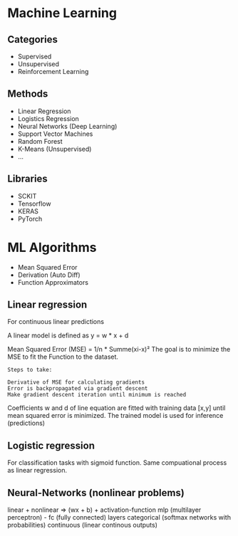 # Machine Learning

## Categories

- Supervised 
- Unsupervised
- Reinforcement Learning

## Methods

- Linear Regression
- Logistics Regression
- Neural Networks (Deep Learning)
- Support Vector Machines
- Random Forest
- K-Means (Unsupervised)
- ...

## Libraries

- SCKIT
- Tensorflow
- KERAS
- PyTorch


# ML Algorithms

- Mean Squared Error
- Derivation (Auto Diff)
- Function Approximators

## Linear regression

For continuous linear predictions

A linear model is defined as y = w * x + d

Mean Squared Error (MSE) = 1/n * Summe(xi-x)² 
The goal is to minimize the MSE to fit the Function to the dataset.
    
    Steps to take:
    
    Derivative of MSE for calculating gradients 
    Error is backpropagated via gradient descent
    Make gradient descent iteration until minimum is reached

Coefficients w and d of line equation are fitted with training data [x,y] until mean squared error is minimized. The trained model is used for inference (predictions)

## Logistic regression

For classification tasks with sigmoid function. Same compuational process as linear regression.

## Neural-Networks (nonlinear problems)

linear + nonlinear  ⇒ (wx + b) + activation-function
mlp (multilayer perceptron) - fc (fully connected) layers
categorical (softmax networks with probabilities)
continuous (linear continous outputs)


